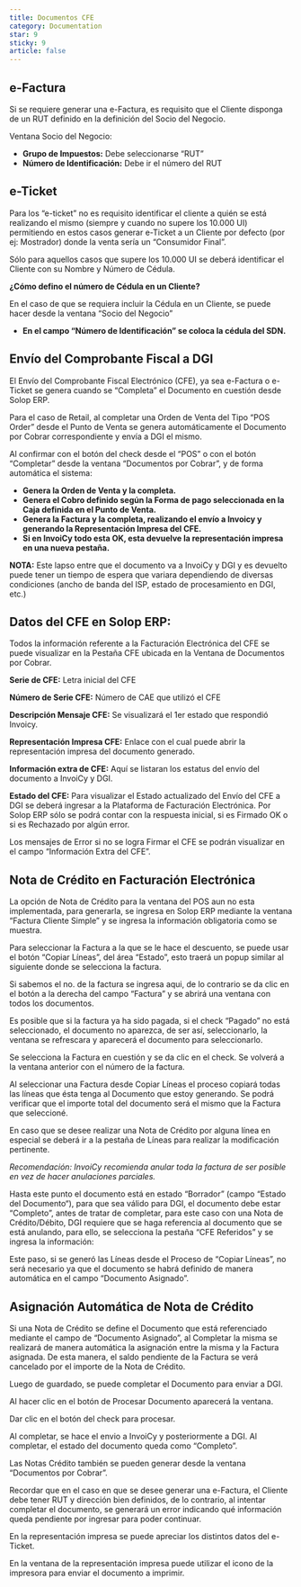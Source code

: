 ```yaml
---
title: Documentos CFE
category: Documentation
star: 9
sticky: 9
article: false
---
```


## **e-Factura**

Si se requiere generar una e-Factura, es requisito que el Cliente disponga de un RUT definido en la definición del Socio del Negocio.

Ventana Socio del Negocio:

* **Grupo de Impuestos:** Debe seleccionarse “RUT”
* **Número de Identificación:** Debe ir el número del RUT

## **e-Ticket**

Para los “e-ticket” no es requisito identificar el cliente a quién se está realizando el mismo (siempre y cuando no supere los 10.000 UI) permitiendo en estos casos generar e-Ticket a un Cliente por defecto (por ej: Mostrador) donde la venta sería un “Consumidor Final”.

Sólo para aquellos casos que supere los 10.000 UI se deberá identificar el Cliente con su Nombre y Número de Cédula.

**¿Cómo defino el número de Cédula en un Cliente?**

En el caso de que se requiera incluir la Cédula en un Cliente, se puede hacer desde la ventana “Socio del Negocio”

* **En el campo “Número de Identificación” se coloca la cédula del SDN.**

## **Envío del Comprobante Fiscal a DGI**

El Envío del Comprobante Fiscal Electrónico (CFE), ya sea e-Factura o e-Ticket se genera cuando se “Completa” el Documento en cuestión desde Solop ERP.

Para el caso de Retail, al completar una Orden de Venta del Tipo “POS Order” desde el Punto de Venta se genera automáticamente el Documento por Cobrar correspondiente y envía a DGI el mismo.

Al confirmar con el botón del check desde el “POS” o con el botón “Completar” desde la ventana “Documentos por Cobrar”, y de forma automática el sistema:

* **Genera la Orden de Venta y la completa.**
* **Genera el Cobro definido según la Forma de pago seleccionada en la Caja definida en el Punto de Venta.**
* **Genera la Factura y la completa, realizando el envío a Invoicy y generando la Representación Impresa del CFE.**
* **Si en InvoiCy todo esta OK, esta devuelve la representación impresa en una nueva pestaña.**

**NOTA:** Este lapso entre que el documento va a InvoiCy y DGI y es devuelto puede tener un tiempo de espera que variara dependiendo de diversas condiciones (ancho de banda del ISP, estado de procesamiento en DGI, etc.)

## **Datos del CFE en Solop ERP:**

Todos la información referente a la Facturación Electrónica del CFE se puede visualizar en la Pestaña CFE ubicada en la Ventana de Documentos por Cobrar.

**Serie de CFE:** Letra inicial del CFE

**Número de Serie CFE:** Número de CAE que utilizó el CFE

**Descripción Mensaje CFE:** Se visualizará el 1er estado que respondió Invoicy.

**Representación Impresa CFE:** Enlace con el cual puede abrir la representación impresa del documento generado.

**Información extra de CFE:** Aquí se listaran los estatus del envío del documento a InvoiCy y DGI.

**Estado del CFE:** Para visualizar el Estado actualizado del Envío del CFE a DGI se deberá ingresar a la Plataforma de Facturación Electrónica. Por Solop ERP sólo se podrá contar con la respuesta inicial, si es Firmado OK o si es Rechazado por algún error.

Los mensajes de Error si no se logra Firmar el CFE se podrán visualizar en el campo “Información Extra del CFE”.

## **Nota de Crédito en Facturación Electrónica**

La opción de Nota de Crédito para la ventana del POS aun no esta implementada, para generarla, se ingresa en Solop ERP mediante la ventana “Factura Cliente Simple” y se ingresa la información obligatoria como se muestra.

Para seleccionar la Factura a la que se le hace el descuento, se puede usar el botón “Copiar Líneas”, del área “Estado”, esto traerá un popup similar al siguiente donde se selecciona la factura.

Si sabemos el no. de la factura se ingresa aqui, de lo contrario se da clic en el botón a la derecha del campo “Factura” y se abrirá una ventana con todos los documentos.

Es posible que si la factura ya ha sido pagada, si el check “Pagado” no está seleccionado, el documento no aparezca, de ser así, seleccionarlo, la ventana se refrescara y aparecerá el documento para seleccionarlo.

Se selecciona la Factura en cuestión y se da clic en el check. Se volverá a la ventana anterior con el número de la factura.

Al seleccionar una Factura desde Copiar Líneas el proceso copiará todas las líneas que ésta tenga al Documento que estoy generando. Se podrá verificar que el importe total del documento será el mismo que la Factura que seleccioné.

En caso que se desee realizar una Nota de Crédito por alguna línea en especial se deberá ir a la pestaña de Líneas para realizar la modificación pertinente.

*Recomendación: InvoiCy recomienda anular toda la factura de ser posible en vez de hacer anulaciones parciales.*

Hasta este punto el documento está en estado “Borrador” (campo “Estado del Documento“), para que sea válido para DGI, el documento debe estar “Completo”, antes de tratar de completar, para este caso con una Nota de Crédito/Débito, DGI requiere que se haga referencia al documento que se está anulando, para ello, se selecciona la pestaña “CFE Referidos” y se ingresa la información:

Este paso, si se generó las Líneas desde el Proceso de “Copiar Líneas”, no será necesario ya que el documento se habrá definido de manera automática en el campo “Documento Asignado”.

## **Asignación Automática de Nota de Crédito**

Si una Nota de Crédito se define el Documento que está referenciado mediante el campo de “Documento Asignado”, al Completar la misma se realizará de manera automática la asignación entre la misma y la Factura asignada. De esta manera, el saldo pendiente de la Factura se verá cancelado por el importe de la Nota de Crédito.

Luego de guardado, se puede completar el Documento para enviar a DGI.

Al hacer clic en el botón de Procesar Documento aparecerá la ventana.

Dar clic en el botón del check para procesar.

Al completar, se hace el envio a InvoiCy y posteriormente a DGI. Al completar, el estado del documento queda como “Completo”.

Las Notas Crédito también se pueden generar desde la ventana “Documentos por Cobrar”.

Recordar que en el caso en que se desee generar una e-Factura, el Cliente debe tener RUT y dirección bien definidos, de lo contrario, al intentar completar el documento, se generará un error indicando qué información queda pendiente por ingresar para poder continuar.

En la representación impresa se puede apreciar los distintos datos del e-Ticket.

En la ventana de la representación impresa puede utilizar el icono de la impresora para enviar el documento a imprimir.